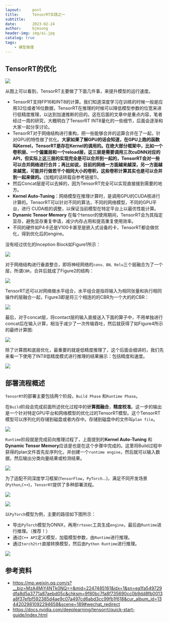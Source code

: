 ```yaml
---
layout:     post
title:      TensorRT实践之一
subtitle:   
date:       2023-02-24
author:     bjmsong
header-img: img/ai.jpg
catalog: true
tags:
    - 模型推理
---
```


## TensorRT的优化

![](/img/tensorrt/1.png) 


从图上可以看到，TensorRT主要做了下面几件事，来提升模型的运行速度。

- TensorRT支持FP16和INT8的计算。我们知道深度学习在训练的时候一般是应用32位或者16位数据，TensorRT在推理的时候可以降低模型参数的位宽来进行低精度推理，以达到加速推断的目的。这在后面的文章中是重点内容，笔者经过一周的研究，大概明白了TensorRT INT8量化的一些细节，后面会逐渐和大家一起分享讨论。
- TensorRT对于网络结构进行重构，把一些能够合并的运算合并在了一起，针对GPU的特性做了优化。**大家如果了解GPU的话会知道，在GPU上跑的函数叫Kernel，TensorRT是存在Kernel的调用的。在绝大部分框架中，比如一个卷积层、一个偏置层和一个reload层，这三层是需要调用三次cuDNN对应的API，但实际上这三层的实现完全是可以合并到一起的，TensorRT会对一些可以合并网络进行合并；再比如说，目前的网络一方面越来越深，另一方面越来越宽，可能并行做若干个相同大小的卷积，这些卷积计算其实也是可以合并到一起来做的。**(加粗的话转载自参考链接1)。
- 然后Concat层是可以去掉的，因为TensorRT完全可以实现直接接到需要的地方。
- **Kernel Auto-Tuning**：网络模型在推理计算时，是调用GPU的CUDA核进行计算的。TensorRT可以针对不同的算法，不同的网络模型，不同的GPU平台，进行 CUDA核的调整，以保证当前模型在特定平台上以最优性能计算。
- **Dynamic Tensor Memory** 在每个tensor的使用期间，TensorRT会为其指定显存，避免显存重复申请，减少内存占用和提高重复使用效率。
- 不同的硬件如P4卡还是V100卡甚至是嵌入式设备的卡，TensorRT都会做优化，得到优化后的engine。

没有经过优化的Inception Block如Figure1所示：

![](/img/tensorrt/2.png) 

对于网络结构进行垂直整合，即将神经网络的`conv、BN、Relu`三个层融合为了一个层，所谓`CBR`，合并后就成了Figure2的结构：

![](/img/tensorrt/3.png) 

TensorRT还可以对网络做水平组合，水平组合是指将输入为相同张量和执行相同操作的层融合一起，Figure3即是将三个相连的的CBR为一个大的的CBR：

![](/img/tensorrt/4.png) 

最后，对于concat层，将contact层的输入直接送入下面的算子中，不用单独进行concat后在输入计算，相当于减少了一次传输吞吐，然后就获得了如Figure4所示的最终计算图:

![](/img/tensorrt/5.png) 

除了计算图和底层优化，最重要的就是低精度推理了，这个后面会细讲的，我们先来看一下使用了INT8低精度模式进行推理的结果展示：包括精度和速度。

![](/img/tensorrt/6.png) 



## 部署流程概述

`TensorRT`的部署主要包括两个阶段，`Build Phase` 和`Runtime Phase`。

在`Build`阶段会完成前面所述优化过程中的**计算图融合**，**精度校准**。这一步的输出是一个针对特定GPU平台和网络模型的优化过的TensorRT模型。这个TensorRT模型可以序列化的存储到磁盘或者内存中。存储到磁盘中的文件叫`plan file`。

![](/img/tensorrt/7.png) 

`Runtime`阶段就是完成前向推理过程了，上面提到的**Kernel Auto-Tuning** 和 **Dynamic Tensor Memory**应该是也是在这个步骤中完成的。这里将Build过程中获得的plan文件首先反序列化，并创建一个`runtime engine`，然后就可以输入数据，然后输出分类向量结果或检测结果。

![](/img/tensorrt/8.png) 

为了适配不同深度学习框架(`TensorFlow`，`PyTorch`...)，满足不同开发场景(`Python`,`C++`)，`TensorRT`提供了多种部署流程。

![](/img/tensorrt/9.png)

![](/img/tensorrt/10.png)  

以`PyTorch`模型为例，主要的路径如下图所示：

- 导出`PyTorch`模型为ONNX，再用`trtexec`工具生成`engine`，最后由`Runtime`进行推理。（推荐！）
- 通过`C++ API`定义模型，加载模型参数，由`Runtime`进行推理。
- 通过`torch2trt`直接转换模型，然后由`Python Runtime`进行推理。

![](/img/tensorrt/11.png) 



## 参考资料

- https://mp.weixin.qq.com/s?__biz=MzA4MjY4NTk0NQ==&mid=2247485161&idx=1&sn=ea1fa549729dfa8d5a3771a87aebd05c&chksm=9f80bc7fa8f735690cc0b9dd8fb0013a8f37efbf592385d4ae9c07a497cd6abd3cc99fb1f618&cur_album_id=1344202981092294658&scene=189#wechat_redirect
- https://docs.nvidia.com/deeplearning/tensorrt/quick-start-guide/index.html